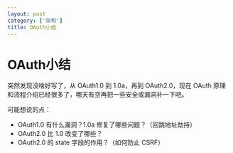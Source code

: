 ```yaml
---
layout: post
category: ['架构']
title: OAuth小结
---
```


# OAuth小结

突然发现没啥好写了，从 OAuth1.0 到 1.0a，再到 OAuth2.0，现在 OAuth 原理和流程介绍已经很多了，哪天有空再把一些安全或漏洞补一下吧。

可能想说的点：

- OAuth1.0 有什么漏洞？1.0a 修复了哪些问题？（回跳地址劫持）
- OAuth2.0 比 1.0 改变了哪些？
- OAuth2.0 的 state 字段的作用？（如何防止 CSRF）